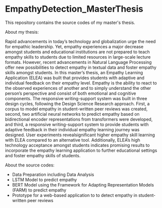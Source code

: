 # EmpathyDetection_MasterThesis

This repository contains the source codes of my master's thesis. 

About my thesis: 

Rapid advancements in today’s technology and globalization urge the need for empathic leadership. Yet, empathy experiences a major decrease amongst students and educational institutions are not prepared to teach empathy skills to students due to limited resources in large-scale lecture formats. However, recent advancements in Natural Language Processing offer new possibilities to detect empathy in textual data and foster empathy skills amongst students. In this master’s thesis, an Empathy Learning Application (ELEA) was built that provides students with adaptive and individual feedback on their empathy level. Empathy is the ability to react to the observed experiences of another and to simply understand the other person’s perspective and consist of both emotional and cognitive components. The responsive writing-support system was built in three design cycles, following the Design Science Research approach. First, a corpus to model empathy in student-written peer reviews was created, second, two artificial neural networks to predict empathy based on bidirectional encoder representations from transformers were developed, and third, a responsive writing-support system to provide students with adaptive feedback in their individual empathy learning journey was designed. User experiments revealsignificant higher empathy skill learning with ELEA compared to an alternative tool. Additionally, ELEA’s high technology acceptance amongst students indicates promising results to incorporate the empathy learning application to further educational settings and foster empathy skills of students.

About the source codes: 
- Data Preparation including Data Analysis
- LSTM Model to predict empathy
- BERT Model using the Framework for Adapting Representation Models (FARM) to predict empathy
- Prototype for a web-based application to to detect empathy in student-written peer reviews
